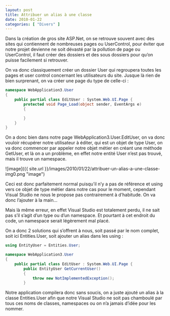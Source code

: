 ```yaml
---
layout: post
title: Attribuer un alias à une classe
date: 2010-01-22
categories: [ "Divers" ]
---
```


Dans la création de gros site ASP.Net, on se retrouve souvent avec des sites qui contiennent de nombreuses pages ou UserControl, pour éviter que notre projet devienne ne soit dévasté par la pollution de page ou UserControl, il faut créer des dossiers et des sous dossiers pour qu’on puisse facilement si retrouver.

On va donc classiquement créer un dossier User qui regroupera toutes les pages et user control concernant les utilisateurs du site. Jusque là rien de bien surprenant, on va créer une page du type de celle-ci :

```csharp
namespace WebApplication3.User
{
    public partial class EditUser : System.Web.UI.Page {
        protected void Page_Load(object sender, EventArgs e)
        {

        }
    }
}
```

On a donc bien dans notre page WebApplication3.User.EditUser, on va donc vouloir récupérer notre utilisateur à éditer, qui est un objet de type User, on va donc commencer par appeler notre objet métier en créant une méthode GetUser, et là on a un problème, en effet notre entité User n’est pas trouvé, mais il trouve un namespace.

![image]({{ site.url }}/images/2010/01/22/attribuer-un-alias-a-une-classe-img0.png "image")

Ceci est donc parfaitement normal puisqu’il n’y a pas de référence et using vers ce objet de type métier dans notre cas pour le moment, cependant Visual Studio ne nous le propose pas contrairement à d’habitude. On va donc l’ajouter à la main…

Mais là même erreur, en effet Visual Studio est totalement perdu, il ne sait pas s’il s’agit d’un type ou d’un namespace. Et pourtant à cet endroit du code, un namespace serait légèrement mal placé.

On a donc 2 solutions qui s’offrent à nous, soit passé par le nom complet, soit ici Entities.User, soit ajouter un alias dans les using :

```csharp
using EntityUser = Entities.User;

namespace WebApplication3.User
{
    public partial class EditUser : System.Web.UI.Page {
        public EntityUser GetCurrentUser()
        {
            throw new NotImplementedException();
        }
```

Notre application compilera donc sans soucis, on a juste ajouté un alias à la classe Entities.User afin que notre Visual Studio ne soit pas chamboulé par tous ces noms de classes, namespaces ou on n’a jamais d’idée pour les nommer.